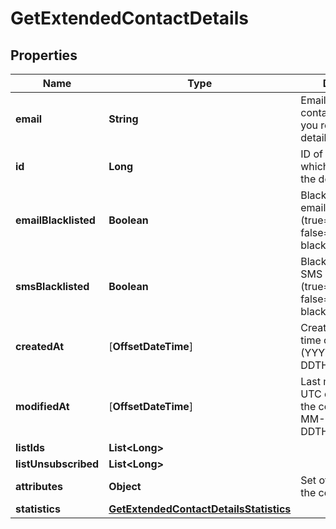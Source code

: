 
# GetExtendedContactDetails

## Properties
Name | Type | Description | Notes
------------ | ------------- | ------------- | -------------
**email** | **String** | Email address of the contact for which you requested the details | 
**id** | **Long** | ID of the contact for which you requested the details | 
**emailBlacklisted** | **Boolean** | Blacklist status for email campaigns (true&#x3D;blacklisted, false&#x3D;not blacklisted) | 
**smsBlacklisted** | **Boolean** | Blacklist status for SMS campaigns (true&#x3D;blacklisted, false&#x3D;not blacklisted) | 
**createdAt** | [**OffsetDateTime**] | Creation UTC date-time of the contact (YYYY-MM-DDTHH:mm:ss.SSSZ) | 
**modifiedAt** | [**OffsetDateTime**] | Last modification UTC date-time of the contact (YYYY-MM-DDTHH:mm:ss.SSSZ) | 
**listIds** | **List&lt;Long&gt;** |  | 
**listUnsubscribed** | **List&lt;Long&gt;** |  |  [optional]
**attributes** | **Object** | Set of attributes of the contact | 
**statistics** | [**GetExtendedContactDetailsStatistics**](GetExtendedContactDetailsStatistics.md) |  | 



